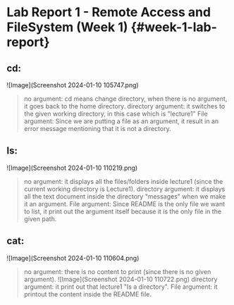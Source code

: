 # Lab Report 1 - Remote Access and FileSystem (Week 1) {#week-1-lab-report}

## cd:
![Image](Screenshot 2024-01-10 105747.png)
> no argument: cd means change directory, when there is no argument, it goes back to the home directory.
> directory argument: it switches to the given working directory, in this case which is "lecture1"
> File argument: Since we are putting a file as an argument, it result in an error message mentioning that it is not a directory.

## ls: 
![Image](Screenshot 2024-01-10 110219.png)
> no argument: it displays all the files/folders inside lecture1 (since the current working directory is Lecture1).
> directory argument: it displays all the text document inside the directory "messages" when we make it an argument.
> File argument: Since README is the only file we want to list, it print out the argument itself because it is the only file in the given path.

## cat: 
![Image](Screenshot 2024-01-10 110604.png)
> no argument: there is no content to print (since there is no given argument).
![Image](Screenshot 2024-01-10 110722.png)
> directory argument: it print out that lecture1 "Is a directory".
> File argument: it printout the content inside the README file.

